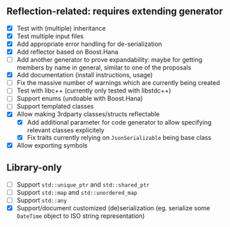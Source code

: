 ## Reflection-related: requires extending generator
- [x] Test with (multiple) inheritance
- [x] Test multiple input files
- [x] Add appropriate error handling for de-serialization
- [x] Add reflector based on Boost.Hana
- [ ] Add another generator to prove expandability: maybe for getting members by name in general, similar to one of the proposals
- [x] Add documentation (install instructions, usage)
- [ ] Fix the massive number of warnings which are currently being created
- [ ] Test with libc++ (currently only tested with libstdc++)
- [ ] Support enums (undoable with Boost.Hana)
- [ ] Support templated classes
- [x] Allow making 3rdparty classes/structs reflectable
    - [x] Add additional parameter for code generator to allow specifying relevant classes
          explicitely
    - [x] Fix traits currently relying on `JsonSerializable` being base class
- [x] Allow exporting symbols

## Library-only
- [ ] Support `std::unique_ptr` and `std::shared_ptr`
- [ ] Support `std::map` and `std::unordered_map`
- [ ] Support `std::any`
- [x] Support/document customized (de)serialization (eg. serialize some `DateTime` object to ISO string representation)
